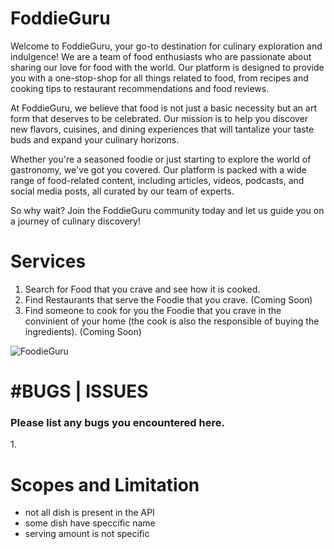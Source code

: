 # FoddieGuru

Welcome to FoddieGuru, your go-to destination for culinary exploration and indulgence! We are a team of food enthusiasts who are passionate about sharing our love for food with the world. Our platform is designed to provide you with a one-stop-shop for all things related to food, from recipes and cooking tips to restaurant recommendations and food reviews.

At FoddieGuru, we believe that food is not just a basic necessity but an art form that deserves to be celebrated. Our mission is to help you discover new flavors, cuisines, and dining experiences that will tantalize your taste buds and expand your culinary horizons.

Whether you're a seasoned foodie or just starting to explore the world of gastronomy, we've got you covered. Our platform is packed with a wide range of food-related content, including articles, videos, podcasts, and social media posts, all curated by our team of experts.

So why wait? Join the FoddieGuru community today and let us guide you on a journey of culinary discovery!

# Services

1. Search for Food that you crave and see how it is cooked.
2. Find Restaurants that serve the Foodie that you crave. (Coming Soon)
3. Find someone to cook for you the Foodie that you crave in the convinient of your home (the cook is also the responsible of buying the ingredients). (Coming Soon)

![FoodieGuru](https://user-images.githubusercontent.com/124416304/236598955-4d59e47c-eeb9-4f8c-9c26-400874cdef3f.png)

<h1>#BUGS | ISSUES</h1>

<h3>Please list any bugs you encountered here.</h3>
1. 

<h1>Scopes and Limitation</h1>
<ul>
<li>not all dish is present in the API</li>
<li>some dish have speccific name</li>
<li>serving amount is not specific</li>
</ul>
